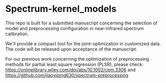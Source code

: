 # Spectrum-kernel_models

This repo is built for a submitted manuscript concerning the selection of model and preprocessing configuration in near-infrared spectrum calibration.

We'll provide a compact tool for the joint-optimization in customized data. The code will be released upon acceptance of the manuscript.

For our previous work concerning the optimization of preprocessing methods for partial least square regression (PLSR), please check:
https://onlinelibrary.wiley.com/doi/abs/10.1002/cem.3306 and https://github.com/jiaoyiping630/spectrum-preprocessing
